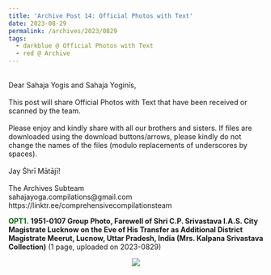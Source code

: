 ```yaml
---
title: 'Archive Post 14: Official Photos with Text'
date: 2023-08-29
permalink: /archives/2023/0829
tags:
  - darkblue @ Official Photos with Text
  - red @ Archive
---
```


<p>
<br>
Dear Sahaja Yogis and Sahaja Yoginīs,<br>
<br>
This post will share Official Photos with Text that have been received or scanned by the team.<br>
<br>
Please enjoy and kindly share with all our brothers and sisters. If files are downloaded using the download buttons/arrows, please kindly do not change the names of the files (modulo replacements of underscores by spaces).<br>
<br>
Jay Śhrī Mātājī!<br>
<br>
The Archives Subteam<br>
sahajayoga.compilations@gmail.com<br>
https://linktr.ee/comprehensivecompilationsteam<br>
</p>

<font color="DarkGreen"><b>OPT1.</b></font> <b>1951-0107 Group Photo, Farewell of Shri C.P. Srivastava I.A.S. City Magistrate Lucknow on the Eve of His Transfer as Additional District Magistrate Meerut, Lucnow, Uttar Pradesh, India (Mrs. Kalpana Srivastava Collection)</b> (1 page, uploaded on 2023-0829)

<div style="text-align: center"><img src="/images/1951-0107_Group_Photo,_Farewell_of_Shri_C.P._Srivastava_I.A.S._City_Magistrate,_Lucnow,_Uttar_Pradesh,_India_(Mrs._Kalpana_Srivastava_Collection).jpeg" /></div>

<br>

